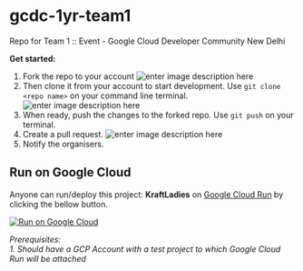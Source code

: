 # gcdc-1yr-team1
Repo for Team 1 :: Event - Google Cloud Developer Community New Delhi

**Get started:**
 1. Fork the repo to your account
 ![enter image description here](https://github-images.s3.amazonaws.com/help/bootcamp/Bootcamp-Fork.png)
 2.  Then clone it from your account to start development.
  Use `git clone <repo name>` on your command line terminal.
![enter image description here](https://www.stevejgordon.co.uk/wp-content/uploads/2018/01/CloneOrDownloadGitHub.png)
 3. When ready, push the changes to the forked repo. Use `git push` on your terminal.
 4. Create a pull request.
![enter image description here](https://github-images.s3.amazonaws.com/help/pull_requests/recently_pushed_branch.png)
5. Notify the organisers.


## Run on Google Cloud
Anyone can run/deploy this project: **KraftLadies** on [Google Cloud Run](https://cloud.google.com/run/) by clicking the bellow button.

[![Run on Google Cloud](https://storage.googleapis.com/cloudrun/button.svg)](https://console.cloud.google.com/cloudshell/editor?shellonly=true&cloudshell_image=gcr.io/cloudrun/button&cloudshell_git_repo=https://github.com/gdgcloudnd/gdgc-1yr-team1.git)

*Prerequisites:*  
*1. Should have a GCP Account with a test project to which Google Cloud Run will be attached*

